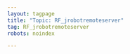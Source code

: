 ```yaml
---
layout: tagpage
title: "Topic: RF_jrobotremoteserver"
tag: RF_jrobotremoteserver
robots: noindex

---
```

